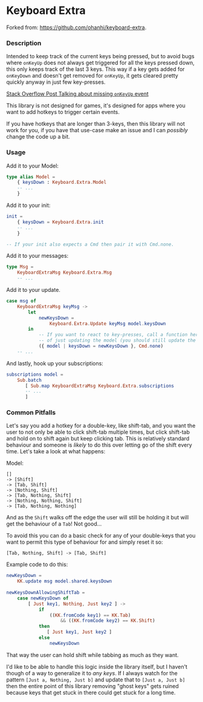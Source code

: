 # Keyboard Extra

Forked from: https://github.com/ohanhi/keyboard-extra.

### Description

Intended to keep track of the current keys being pressed, but to avoid bugs
where `onKeyUp` does not always get triggered for all the keys pressed down,
this only keeps track of the last 3 keys. This way if a key gets added for
`onKeyDown` and doesn't get removed for `onKeyUp`, it gets cleared pretty
quickly anyway in just few key-presses.

[Stack Overflow Post Talking about missing `onKeyUp` event](http://stackoverflow.com/questions/27380018/when-cmd-key-is-kept-pressed-keyup-is-not-triggered-for-any-other-key)

This library is not designed for games, it's designed for apps where you want
to add hotkeys to trigger certain events.

If you have hotkeys that are longer than 3-keys, then this library will not
work for you, if you have that use-case make an issue and I can _possibly_
change the code up a bit.

### Usage

Add it to your Model:

```elm
type alias Model =
    { keysDown : Keyboard.Extra.Model
    -- ...
    }
```

Add it to your init:

```elm
init =
    { keysDown = Keyboard.Extra.init
    -- ...
    }

-- If your init also expects a Cmd then pair it with Cmd.none.
```

Add it to your messages:

```elm
type Msg =
    KeyboardExtraMsg Keyboard.Extra.Msg
    -- ...
```

Add it to your update.

```elm
case msg of
    KeyboardExtraMsg keyMsg ->
        let
            newKeysDown =
                Keyboard.Extra.Update keyMsg model.keysDown
        in
            -- If you want to react to key-presses, call a function here instead
            -- of just updating the model (you should still update the model).
            ({ model | keysDown = newKeysDown }, Cmd.none)
    -- ...
```

And lastly, hook up your subscriptions:

```elm
subscriptions model =
    Sub.batch
       [ Sub.map KeyboardExtraMsg Keyboard.Extra.subscriptions
       -- ...
       ]
```

### Common Pitfalls

Let's say you add a hotkey for a double-key, like shift-tab, and you want the
user to not only be able to click shift-tab multiple times, but click shift-tab
and hold on to shift again but keep clicking tab. This is relatively standard
behaviour and someone is _likely_ to do this over letting go of the shift every
time. Let's take a look at what happens:

Model:

```
[]
-> [Shift]
-> [Tab, Shift]
-> [Nothing, Shift]
-> [Tab, Nothing, Shift]
-> [Nothing, Nothing, Shift]
-> [Tab, Nothing, Nothing]
```

And as the `Shift` walks off the edge the user will still be holding it but
will get the behaviour of a `Tab`! Not good...

To avoid this you can do a basic check for any of your double-keys that you
want to permit this type of behaviour for and simply reset it so:

`[Tab, Nothing, Shift] -> [Tab, Shift]`

Example code to do this:

```elm
newKeysDown =
    KK.update msg model.shared.keysDown
   
newKeysDownAllowingShiftTab =
    case newKeysDown of
        [ Just key1, Nothing, Just key2 ] ->
            if
                ((KK.fromCode key1) == KK.Tab)
                    && ((KK.fromCode key2) == KK.Shift)
            then
               [ Just key1, Just key2 ]
            else
                newKeysDown
```

That way the user can hold shift while tabbing as much as they want.

I'd like to be able to handle this logic inside the library itself, but
I haven't though of a way to generalize it to _any keys_. If I always
watch for the pattern `[Just a, Nothing, Just b]` and update that to
`[Just a, Just b]` then the entire point of this library removing
"ghost keys" gets ruined because keys that get stuck in there could
get stuck for a long time.


